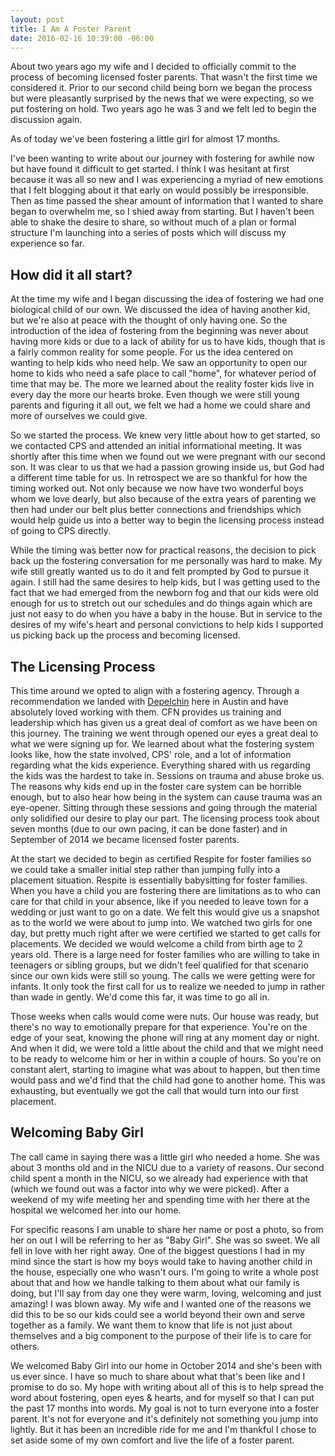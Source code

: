 ```yaml
---
layout: post
title: I Am A Foster Parent
date: 2016-02-16 10:39:00 -06:00
---
```


About two years ago my wife and I decided to officially commit to the process of becoming licensed foster parents. That wasn't the first time we considered it. Prior to our second child being born we began the process but were pleasantly surprised by the news that we were expecting, so we put fostering on hold. Two years ago he was 3 and we felt led to begin the discussion again.

As of today we've been fostering a little girl for almost 17 months.

I've been wanting to write about our journey with fostering for awhile now but have found it difficult to get started. I think I was hesitant at first because it was all so new and I was experiencing a myriad of new emotions that I felt blogging about it that early on would possibly be irresponsible. Then as time passed the shear amount of information that I wanted to share began to overwhelm me, so I shied away from starting. But I haven't been able to shake the desire to share, so without much of a plan or formal structure I'm launching into a series of posts which will discuss my experience so far.

## How did it all start?

At the time my wife and I began discussing the idea of fostering we had one biological child of our own. We discussed the idea of having another kid, but we're also at peace with the thought of only having one. So the introduction of the idea of fostering from the beginning was never about having more kids or due to a lack of ability for us to have kids, though that is a fairly common reality for some people. For us the idea centered on wanting to help kids who need help. We saw an opportunity to open our home to kids who need a safe place to call "home", for whatever period of time that may be. The more we learned about the reality foster kids live in every day the more our hearts broke. Even though we were still young parents and figuring it all out, we felt we had a home we could share and more of ourselves we could give.

So we started the process. We knew very little about how to get started, so we contacted CPS and attended an initial informational meeting. It was shortly after this time when we found out we were pregnant with our second son. It was clear to us that we had a passion growing inside us, but God had a different time table for us. In retrospect we are so thankful for how the timing worked out. Not only because we now have two wonderful boys whom we love dearly, but also because of the extra years of parenting we then had under our belt plus better connections and friendships which would help guide us into a better way to begin the licensing process instead of going to CPS directly.

While the timing was better now for practical reasons, the decision to pick back up the fostering conversation for me personally was hard to make. My wife still greatly wanted us to do it and felt prompted by God to pursue it again. I still had the same desires to help kids, but I was getting used to the fact that we had emerged from the newborn fog and that our kids were old enough for us to stretch out our schedules and do things again which are just not easy to do when you have a baby in the house. But in service to the desires of my wife's heart and personal convictions to help kids I supported us picking back up the process and becoming licensed.

## The Licensing Process

This time around we opted to align with a fostering agency. Through a recommendation we landed with [Depelchin](http://www.depelchin.org/) here in Austin and have absolutely loved working with them. CFN provides us training and leadership which has given us a great deal of comfort as we have been on this journey. The training we went through opened our eyes a great deal to what we were signing up for. We learned about what the fostering system looks like, how the state involved, CPS' role, and a lot of information regarding what the kids experience. Everything shared with us regarding the kids was the hardest to take in. Sessions on trauma and abuse broke us. The reasons why kids end up in the foster care system can be horrible enough, but to also hear how being in the system can cause trauma was an eye-opener. Sitting through these sessions and going through the material only solidified our desire to play our part. The licensing process took about seven months (due to our own pacing, it can be done faster) and in September of 2014 we became licensed foster parents.

At the start we decided to begin as certified Respite for foster families so we could take a smaller initial step rather than jumping fully into a placement situation. Respite is essentially babysitting for foster families. When you have a child you are fostering there are limitations as to who can care for that child in your absence, like if you needed to leave town for a wedding or just want to go on a date. We felt this would give us a snapshot as to the world we were about to jump into. We watched two girls for one day, but pretty much right after we were certified we started to get calls for placements. We decided we would welcome a child from birth age to 2 years old. There is a large need for foster families who are willing to take in teenagers or sibling groups, but we didn't feel qualified for that scenario since our own kids were still so young. The calls we were getting were for infants. It only took the first call for us to realize we needed to jump in rather than wade in gently. We'd come this far, it was time to go all in.

Those weeks when calls would come were nuts. Our house was ready, but there's no way to emotionally prepare for that experience. You're on the edge of your seat, knowing the phone will ring at any moment day or night. And when it did, we were told a little about the child and that we might need to be ready to welcome him or her in within a couple of hours. So you're on constant alert, starting to imagine what was about to happen, but then time would pass and we'd find that the child had gone to another home. This was exhausting, but eventually we got the call that would turn into our first placement.

## Welcoming Baby Girl

The call came in saying there was a little girl who needed a home. She was about 3 months old and in the NICU due to a variety of reasons. Our second child spent a month in the NICU, so we already had experience with that (which we found out was a factor into why we were picked). After a weekend of my wife meeting her and spending time with her there at the hospital we welcomed her into our home.

For specific reasons I am unable to share her name or post a photo, so from her on out I will be referring to her as "Baby Girl". She was so sweet. We all fell in love with her right away. One of the biggest questions I had in my mind since the start is how my boys would take to having another child in the house, especially one who wasn't ours. I'm going to write a whole post about that and how we handle talking to them about what our family is doing, but I'll say from day one they were warm, loving, welcoming and just amazing! I was blown away. My wife and I wanted one of the reasons we did this to be so our kids could see a world beyond their own and serve together as a family. We want them to know that life is not just about themselves and a big component to the purpose of their life is to care for others.

We welcomed Baby Girl into our home in October 2014 and she's been with us ever since. I have so much to share about what that's been like and I promise to do so. My hope with writing about all of this is to help spread the word about fostering, open eyes & hearts, and for myself so that I can put the past 17 months into words. My goal is not to turn everyone into a foster parent. It's not for everyone and it's definitely not something you jump into lightly. But it has been an incredible ride for me and I'm thankful I chose to set aside some of my own comfort and live the life of a foster parent.

